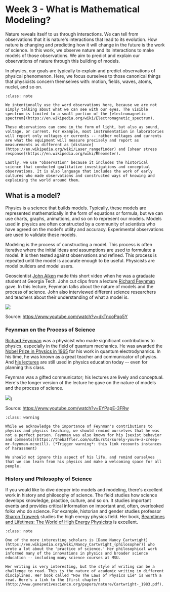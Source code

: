 # Week 3 - What is Mathematical Modeling?

Nature reveals itself to us through interactions. We can tell from observations that it is nature's interactions that lead to its evolution. How nature is changing and predicting how it will change in the future is the work of science. In this work, we observe nature and its interactions to make models of those observations. We aim to predict and explain our observations of nature through this building of models.

In physics, our goals are typically to explain and predict observations of physical phenomenon. Here, we focus ourselves to those canonical things that physicists concern themselves with: motion, fields, waves, atoms, nuclei, and so on. 

```{admonition} Why the word "observation"?
:class: note

We intentionally use the word observations here, because we are not simply talking about what we can see with our eyes. The visible spectrum is limited to a small portion of the [electromagnetic spectrum](https://en.wikipedia.org/wiki/Electromagnetic_spectrum). 

These observations can come in the form of light, but also as sound, voltage, or current. For example, most instrumentation in laboratories will report only voltages or currents -- rather voltages and currents are what the equipment will measure precisely and report as measurements as different as [distance](https://en.wikipedia.org/wiki/Laser_rangefinder) and [shear stress response](https://en.wikipedia.org/wiki/Rheometer). 

Lastly, we use "observation" because it includes the historical science that conducted qualitative investigations and conceptual observations. It is also language that includes the work of early cultures who made observations and constructed ways of knowing and explaining the world around them. 
```

## What is a model?

Physics is a science that builds models. Typically, these models are represented mathematically in the form of equations or formula, but we can use charts, graphs, animations, and so on to represent our models. Models used in physics are often constructed by a community of scientists who have agreed on the model's utility and accuracy. Experimental observations are used to validate these models.

Modeling is the process of constructing a model. This process is often iterative where the initial ideas and assumptions are used to formulate a model. It is then tested against observations and refined. This process is repeated until the model is accurate enough to be useful. Physicists are model builders and model users. 

Geoscientist [John Aiken](https://mnky9800n.github.io/) made this short video when he was a graduate student at Georgia Tech. John cut clips from a lecture [Richard Feynman](https://en.wikipedia.org/wiki/Richard_Feynman) gave. In this lecture, Feynman talks about the nature of models and the process of science.  John also interviewed different science researchers and teachers about their understanding of what a model is. 

[![](../images/notes/week3/dkTncoPqo5Y.jpg)](https://youtube.com/watch?v=dkTncoPqo5Y)

Source: <https://www.youtube.com/watch?v=dkTncoPqo5Y>



### Feynman on the Process of Science

[Richard Feynman](https://en.wikipedia.org/wiki/Richard_Feynman) was a physicist who made significant contributions to physics, especially in the field of quantum mechanics. He was awarded the [Nobel Prize in Physics in 1965](https://www.nobelprize.org/prizes/physics/1965/feynman/) for his work in quantum electrodynamics. In his time, he was known as a great teacher and communicator of physics. And [his lectures](https://www.feynmanlectures.caltech.edu/) are still used in physics education today -- even for planning this class.

Feynman was a gifted communicator; his lectures are lively and conceptual. Here's the longer version of the lecture he gave on the nature of models and the process of science.

[![](../images/notes/week3/EYPapE-3FRw.jpg))](https://youtube.com/watch?v=EYPapE-3FRw)

Source: <https://www.youtube.com/watch?v=EYPapE-3FRw>

```{admonition} Richard Feynman's Legacy
:class: warning

While we acknowledge the importance of Feynman's contributions to physics and physics teaching, we should remind ourselves that he was not a perfect person. Feynman was also known for his [sexist behavior and comments](https://thebaffler.com/outbursts/surely-youre-a-creep-mr-feynman-mcneill). (*Trigger warning*: this link recounts instances of harassment) 

We should not ignore this aspect of his life, and remind ourselves that we can learn from his physics and make a welcoming space for all people.
```

### History and Philosophy of Science

If you would like to dive deeper into models and modeling, there's excellent work in history and philosophy of science. The field studies how science develops knowledge, practice, culture, and so on. It studies important events and provides critical information on important and, often, overlooked folks who do science. For example, historian and gender studies professor [Sharon Traweek](https://en.wikipedia.org/wiki/Sharon_Traweek) studies the high energy physics field. Her book, [Beamtimes and Lifetimes: The World of High Energy Physicists](https://en.wikipedia.org/wiki/Beamtimes_and_Lifetimes) is excellent.

```{admonition} Dame Nancy Cartwright (philosopher of science)
:class: note

One of the more interesting scholars is [Dame Nancy Cartwright](https://en.wikipedia.org/wiki/Nancy_Cartwright_(philosopher)) who wrote a lot about the 'practice of science.' Her philosophical work informed many of the innovations in physics and broader science education -- including many science courses at MSU. 

Her writing is very interesting, but the style of writing can be a challenge to read. This is the nature of academic writing in different disciplines. Her book called "How The Laws of Physics Lie" is worth a read. Here's a link to the [first chapter](http://www.generativescience.org/papers/nature/Cartwright-_1983.pdf).
```
